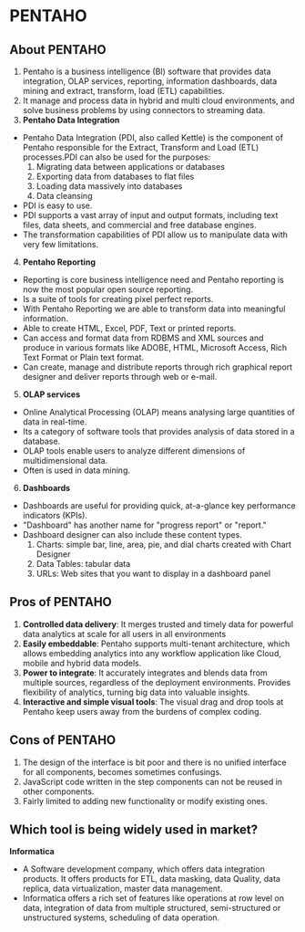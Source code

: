 # PENTAHO

## About PENTAHO

1. Pentaho is a business intelligence (BI) software that provides data integration, OLAP services, reporting, information dashboards, data mining and extract, transform, load (ETL) capabilities.
2. It manage and process data in hybrid and multi cloud environments, and solve business problems by using connectors to streaming data.
3. **Pentaho Data Integration**
- Pentaho Data Integration (PDI, also called Kettle) is the component of Pentaho responsible for the Extract, Transform and Load (ETL) processes.PDI can also be used for the purposes:
  1. Migrating data between applications or databases
  2. Exporting data from databases to flat files
  3. Loading data massively into databases
  4. Data cleansing
- PDI is easy to use.
- PDI supports a vast array of input and output formats, including text files, data sheets, and commercial and free database engines.
- The transformation capabilities of PDI allow us to manipulate data with very few limitations.
4. **Pentaho Reporting**
- Reporting is core business intelligence need and Pentaho reporting is now the most popular open source reporting.
- Is a suite of tools for creating pixel perfect reports. 
- With Pentaho Reporting we are able to transform data into meaningful information.
- Able to create HTML, Excel, PDF, Text or printed reports.
- Can access and format data from RDBMS and XML sources and produce in various formats like ADOBE, HTML, Microsoft Access, Rich Text Format or Plain text format.
- Can create, manage and distribute reports through rich graphical report designer and deliver reports through web or e-mail. 
5. **OLAP services**
- Online Analytical Processing (OLAP) means analysing large quantities of data in real-time.
- Its a category of software tools that provides analysis of data stored in a database. 
- OLAP tools enable users to analyze different dimensions of multidimensional data.
- Often is used in data mining.
6. **Dashboards**
- Dashboards are useful for providing quick, at-a-glance key performance indicators (KPIs).
- "Dashboard" has another name for "progress report" or "report."
- Dashboard designer can also include these content types.
  1. Charts: simple bar, line, area, pie, and dial charts created with Chart Designer
  2. Data Tables: tabular data
  3. URLs: Web sites that you want to display in a dashboard panel

## Pros of PENTAHO

1. **Controlled data delivery**: It merges trusted and timely data for powerful data analytics at scale for all users in all environments
2. **Easily embeddable**: Pentaho supports multi-tenant architecture, which allows embedding analytics into any workflow application like Cloud, mobile and hybrid data models.
3. **Power to integrate**: It accurately integrates and blends data from multiple sources, regardless of the deployment environments. Provides flexibility of analytics, turning big data into valuable insights.
4. **Interactive and simple visual tools**: The visual drag and drop tools at Pentaho keep users away from the burdens of complex coding.

## Cons of  PENTAHO

1. The design of the interface is bit poor and there is no unified interface for all components, becomes sometimes confusings.
2. JavaScript code written in the step components can not be reused in other components. 
3. Fairly limited to adding new functionality or modify existing ones.

## Which tool is being widely used in market?

**Informatica**
- A Software development company, which offers data integration products. It offers products for ETL, data masking, data Quality, data replica, data virtualization, master data management.
-  Informatica offers a rich set of features like operations at row level on data, integration of data from multiple structured, semi-structured or unstructured systems, scheduling of data operation.




